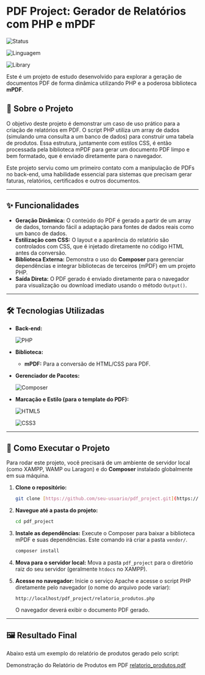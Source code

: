 # PDF Project: Gerador de Relatórios com PHP e mPDF

![Status](https://img.shields.io/badge/status-concluído-brightgreen)

![Linguagem](https://img.shields.io/badge/linguagem-PHP-blue)

![Library](https://img.shields.io/badge/library-mPDF-red)

Este é um projeto de estudo desenvolvido para explorar a geração de documentos PDF de forma dinâmica utilizando PHP e a poderosa biblioteca **mPDF**.

## 📝 Sobre o Projeto

O objetivo deste projeto é demonstrar um caso de uso prático para a criação de relatórios em PDF. O script PHP utiliza um array de dados (simulando uma consulta a um banco de dados) para construir uma tabela de produtos. Essa estrutura, juntamente com estilos CSS, é então processada pela biblioteca mPDF para gerar um documento PDF limpo e bem formatado, que é enviado diretamente para o navegador.

Este projeto serviu como um primeiro contato com a manipulação de PDFs no back-end, uma habilidade essencial para sistemas que precisam gerar faturas, relatórios, certificados e outros documentos.

---

## ✨ Funcionalidades

* **Geração Dinâmica:** O conteúdo do PDF é gerado a partir de um array de dados, tornando fácil a adaptação para fontes de dados reais como um banco de dados.
* **Estilização com CSS:** O layout e a aparência do relatório são controlados com CSS, que é injetado diretamente no código HTML antes da conversão.
* **Biblioteca Externa:** Demonstra o uso do **Composer** para gerenciar dependências e integrar bibliotecas de terceiros (mPDF) em um projeto PHP.
* **Saída Direta:** O PDF gerado é enviado diretamente para o navegador para visualização ou download imediato usando o método `Output()`.

---

## 🛠️ Tecnologias Utilizadas

* **Back-end:**
  
    ![PHP](https://img.shields.io/badge/PHP-777BB4?style=for-the-badge&logo=php&logoColor=white)
  
* **Biblioteca:**
    -   **mPDF:** Para a conversão de HTML/CSS para PDF.
* **Gerenciador de Pacotes:**
  
    ![Composer](https://img.shields.io/badge/Composer-885610?style=for-the-badge&logo=Composer&logoColor=white)
  
* **Marcação e Estilo (para o template do PDF):**
  
    ![HTML5](https://img.shields.io/badge/HTML5-E34F26?style=for-the-badge&logo=html5&logoColor=white)

    ![CSS3](https://img.shields.io/badge/CSS3-1572B6?style=for-the-badge&logo=css3&logoColor=white)

---

## 🚀 Como Executar o Projeto

Para rodar este projeto, você precisará de um ambiente de servidor local (como XAMPP, WAMP ou Laragon) e do **Composer** instalado globalmente em sua máquina.

1.  **Clone o repositório:**
    ```bash
    git clone [https://github.com/seu-usuario/pdf_project.git](https://github.com/seu-usuario/pdf_project.git)
    ```

2.  **Navegue até a pasta do projeto:**
    ```bash
    cd pdf_project
    ```

3.  **Instale as dependências:**
    Execute o Composer para baixar a biblioteca mPDF e suas dependências. Este comando irá criar a pasta `vendor/`.
    ```bash
    composer install
    ```

4.  **Mova para o servidor local:**
    Mova a pasta `pdf_project` para o diretório raiz do seu servidor (geralmente `htdocs` no XAMPP).

5.  **Acesse no navegador:**
    Inicie o serviço Apache e acesse o script PHP diretamente pelo navegador (o nome do arquivo pode variar):
    ```
    http://localhost/pdf_project/relatorio_produtos.php
    ```
    O navegador deverá exibir o documento PDF gerado.

---

## 🖼️ Resultado Final

Abaixo está um exemplo do relatório de produtos gerado pelo script:

Demonstração do Relatório de Produtos em PDF
[relatorio_produtos.pdf](https://github.com/user-attachments/files/22961055/relatorio_produtos.pdf)
